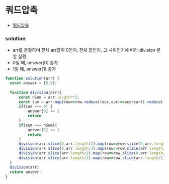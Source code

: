 
# 쿼드압축
  - [쿼드압축](https://programmers.co.kr/learn/courses/30/lessons/68936)


### solution
  - arr를 분할하며 전체 arr합이 0인지, 전체 합인지, 그 사이인지에 따라 division 분할 실행
  - 0일 때, answer[0] 증가
  - 1일 때, answer[1] 증가

  ```javascript
  function solution(arr) {
    const answer = [0,0];
    
    function division(arr){
        const nSum = arr.length**2;
        const sum = arr.map(row=>row.reduce((acc,cur)=>acc+cur)).reduce((acc,cur)=>acc+cur)
        if(sum === 0) {
            answer[0] += 1
            return
        }
        if(sum === nSum){
            answer[1] += 1
            return
        }
        division(arr.slice(0,arr.length/2).map(row=>row.slice(0,arr.length/2)))        
        division(arr.slice(0,arr.length/2).map(row=>row.slice(arr.length/2)))        
        division(arr.slice(arr.length/2).map(row=>row.slice(0,arr.length/2)))        
        division(arr.slice(arr.length/2).map(row=>row.slice(arr.length/2)))        
    }
    division(arr)   
    return answer;
  }
  ```
